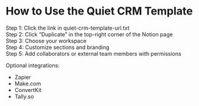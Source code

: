 # How to Use the Quiet CRM Template

Step 1: Click the link in quiet-crm-template-url.txt  
Step 2: Click “Duplicate” in the top-right corner of the Notion page  
Step 3: Choose your workspace  
Step 4: Customize sections and branding  
Step 5: Add collaborators or external team members with permissions

Optional integrations:
- Zapier
- Make.com
- ConvertKit
- Tally.so

